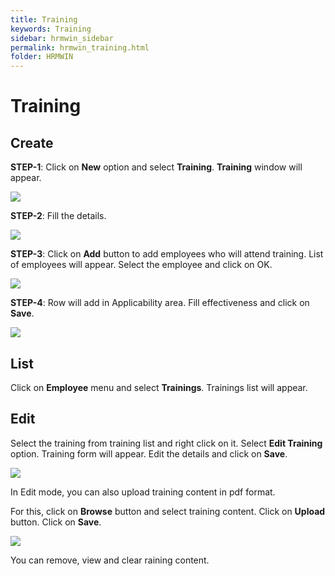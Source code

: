 ```yaml
---
title: Training
keywords: Training
sidebar: hrmwin_sidebar
permalink: hrmwin_training.html
folder: HRMWIN
---
```


# Training

## Create


**STEP-1**: Click on **New** option and select **Training**. **Training** window will appear.

![](http://docs.risersoft.com/hrmnirvana/ImagesExt/image8_201.jpg)

**STEP-2**: Fill the details.

![](http://docs.risersoft.com/hrmnirvana/ImagesExt/image8_202.png)

**STEP-3**: Click on **Add** button to add employees who will attend training.  List of employees will appear. Select the employee and click on OK.

![](http://docs.risersoft.com/hrmnirvana/ImagesExt/image8_203.jpg)

**STEP-4**: Row will add in Applicability area. Fill effectiveness and click on **Save**.

![](http://docs.risersoft.com/hrmnirvana/ImagesExt/image8_204.png)

## List

Click on **Employee** menu and select **Trainings**. Trainings list will appear.

## Edit

Select the training from training list and right click on it. Select **Edit Training** option. Training form will appear. Edit the details and click on **Save**.

![](http://docs.risersoft.com/hrmnirvana/ImagesExt/image8_205.jpg)

In Edit mode, you can also upload training content in pdf format.

For this, click on **Browse** button and select training content. Click on **Upload** button. Click on **Save**.

![](http://docs.risersoft.com/hrmnirvana/ImagesExt/image8_206.png)

You can remove, view and clear raining content.
